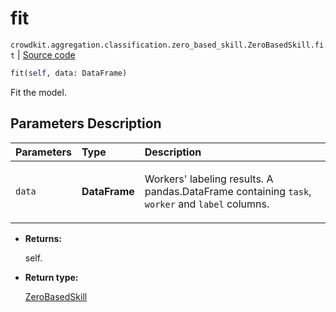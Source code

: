 # fit
`crowdkit.aggregation.classification.zero_based_skill.ZeroBasedSkill.fit` | [Source code](https://github.com/Toloka/crowd-kit/blob/v1.1.0/crowdkit/aggregation/classification/zero_based_skill.py#L66)

```python
fit(self, data: DataFrame)
```

Fit the model.

## Parameters Description

| Parameters | Type | Description |
| :----------| :----| :-----------|
`data`|**DataFrame**|<p>Workers&#x27; labeling results. A pandas.DataFrame containing `task`, `worker` and `label` columns.</p>

* **Returns:**

  self.

* **Return type:**

  [ZeroBasedSkill](crowdkit.aggregation.classification.zero_based_skill.ZeroBasedSkill.md)
